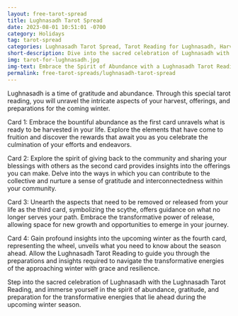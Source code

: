 ```yaml
---
layout: free-tarot-spread
title: Lughnasadh Tarot Spread
date: 2023-08-01 10:51:01 -0700
category: Holidays
tag: tarot-spread
categories: Lughnasadh Tarot Spread, Tarot Reading for Lughnasadh, Harvest Season Tarot Layout, Tarot Cards for Lughnasadh, Celtic Festival Tarot Spread, Lughnasadh Ritual with Tarot, Online Lughnasadh Tarot Reading, Celebrate Lughnasadh with Tarot, Spiritual Insights for Harvest Season, Lughnasadh Blessings Tarot Spread
short-description: Dive into the sacred celebration of Lughnasadh with the Lughnasadh Tarot Reading. Discover the bountiful harvest awaiting you, learn how to give back to the community, and gain insights into what needs to be released to make room for a transformative winter ahead.
img: tarot-for-lughnasadh.jpg
img-text: Embrace the Spirit of Abundance with a Lughnasadh Tarot Reading
permalink: free-tarot-spreads/lughnasadh-tarot-spread
---
```

Lughnasadh is a time of gratitude and abundance. Through this special tarot reading, you will unravel the intricate aspects of your harvest, offerings, and preparations for the coming winter.

Card 1: Embrace the bountiful abundance as the first card unravels what is ready to be harvested in your life. Explore the elements that have come to fruition and discover the rewards that await you as you celebrate the culmination of your efforts and endeavors.

Card 2: Explore the spirit of giving back to the community and sharing your blessings with others as the second card provides insights into the offerings you can make. Delve into the ways in which you can contribute to the collective and nurture a sense of gratitude and interconnectedness within your community.

Card 3: Unearth the aspects that need to be removed or released from your life as the third card, symbolizing the scythe, offers guidance on what no longer serves your path. Embrace the transformative power of release, allowing space for new growth and opportunities to emerge in your journey.

Card 4: Gain profound insights into the upcoming winter as the fourth card, representing the wheel, unveils what you need to know about the season ahead. Allow the Lughnasadh Tarot Reading to guide you through the preparations and insights required to navigate the transformative energies of the approaching winter with grace and resilience.

Step into the sacred celebration of Lughnasadh with the Lughnasadh Tarot Reading, and immerse yourself in the spirit of abundance, gratitude, and preparation for the transformative energies that lie ahead during the upcoming winter season.
